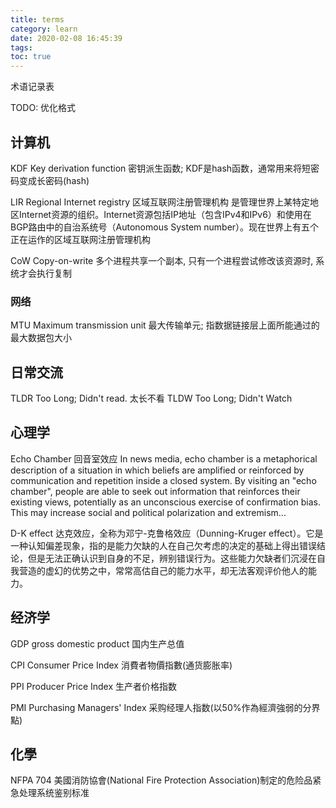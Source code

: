 ```yaml
---
title: terms
category: learn
date: 2020-02-08 16:45:39
tags:
toc: true
---
```


术语记录表

TODO: 优化格式

<!-- more -->

## 计算机

KDF Key derivation function 密钥派生函数; KDF是hash函数，通常用来将短密码变成长密码(hash)

LIR Regional Internet registry 区域互联网注册管理机构 是管理世界上某特定地区Internet资源的组织。Internet资源包括IP地址（包含IPv4和IPv6）和使用在BGP路由中的自治系统号（Autonomous System number）。现在世界上有五个正在运作的区域互联网注册管理机构

CoW Copy-on-write 多个进程共享一个副本, 只有一个进程尝试修改该资源时, 系统才会执行复制

### 网络

MTU Maximum transmission unit 最大传输单元; 指数据链接层上面所能通过的最大数据包大小

## 日常交流

TLDR  Too Long; Didn't read. 太长不看
TLDW  Too Long; Didn't Watch

## 心理学

Echo Chamber 回音室效应 In news media, echo chamber is a metaphorical description of a situation in which beliefs are amplified or reinforced by communication and repetition inside a closed system. By visiting an "echo chamber", people are able to seek out information that reinforces their existing views, potentially as an unconscious exercise of confirmation bias. This may increase social and political polarization and extremism... 

D-K effect 达克效应，全称为邓宁-克鲁格效应（Dunning-Kruger effect）。它是一种认知偏差现象，指的是能力欠缺的人在自己欠考虑的决定的基础上得出错误结论，但是无法正确认识到自身的不足，辨别错误行为。这些能力欠缺者们沉浸在自我营造的虚幻的优势之中，常常高估自己的能力水平，却无法客观评价他人的能力。

## 经济学

GDP gross domestic product 国内生产总值

CPI Consumer Price Index 消費者物價指數(通货膨胀率)

PPI Producer Price Index 生产者价格指数

PMI Purchasing Managers' Index 采购经理人指数(以50%作為經濟強弱的分界點)

## 化學

NFPA 704 美國消防協會(National Fire Protection Association)制定的危险品紧急处理系统鉴别标准